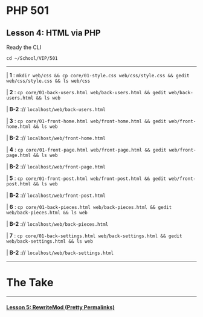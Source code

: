 # PHP 501
## Lesson 4: HTML via PHP

Ready the CLI

`cd ~/School/VIP/501`

___

| **1** : `mkdir web/css && cp core/01-style.css web/css/style.css && gedit web/css/style.css && ls web/css`

| **2** : `cp core/01-back-users.html web/back-users.html && gedit web/back-users.html && ls web`

| **B-2** :// `localhost/web/back-users.html`

| **3** : `cp core/01-front-home.html web/front-home.html && gedit web/front-home.html && ls web`

| **B-2** :// `localhost/web/front-home.html`

| **4** : `cp core/01-front-page.html web/front-page.html && gedit web/front-page.html && ls web`

| **B-2** :// `localhost/web/front-page.html`

| **5** : `cp core/01-front-post.html web/front-post.html && gedit web/front-post.html && ls web`

| **B-2** :// `localhost/web/front-post.html`

| **6** : `cp core/01-back-pieces.html web/back-pieces.html && gedit web/back-pieces.html && ls web`

| **B-2** :// `localhost/web/back-pieces.html`

| **7** : `cp core/01-back-settings.html web/back-settings.html && gedit web/back-settings.html && ls web`

| **B-2** :// `localhost/web/back-settings.html`

___

# The Take



___

#### [Lesson 5: RewriteMod (Pretty Permalinks)](https://github.com/inkVerb/vip/blob/master/501-php/Lesson-05.md)
